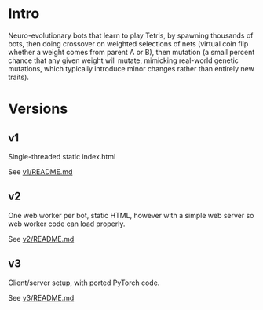 # Intro

Neuro-evolutionary bots that learn to play Tetris, by spawning thousands of bots, then doing crossover on weighted selections of nets (virtual coin flip whether a weight comes from parent A or B), then mutation (a small percent chance that any given weight will mutate, mimicking real-world genetic mutations, which typically introduce minor changes rather than entirely new traits).

# Versions

## v1

Single-threaded static index.html

See [v1/README.md](v1/README.md)

## v2

One web worker per bot, static HTML, however with a simple web server so web worker code can load properly.

See [v2/README.md](v2/README.md)

## v3

Client/server setup, with ported PyTorch code.

See [v3/README.md](v3/README.md)
